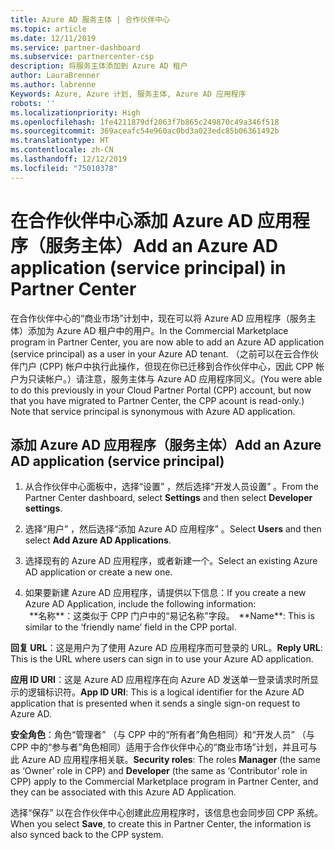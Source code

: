 ```yaml
---
title: Azure AD 服务主体 | 合作伙伴中心
ms.topic: article
ms.date: 12/11/2019
ms.service: partner-dashboard
ms.subservice: partnercenter-csp
description: 将服务主体添加到 Azure AD 租户
author: LauraBrenner
ms.author: labrenne
Keywords: Azure, Azure 计划, 服务主体, Azure AD 应用程序
robots: ''
ms.localizationpriority: High
ms.openlocfilehash: 1fe4211879df2063f7b865c249870c49a346f518
ms.sourcegitcommit: 369aceafc54e960ac0bd3a023edc85b06361492b
ms.translationtype: HT
ms.contentlocale: zh-CN
ms.lasthandoff: 12/12/2019
ms.locfileid: "75010378"
---
```

# <a name="add-an-azure-ad-application-service-principal-in-partner-center"></a><span data-ttu-id="b64b0-104">在合作伙伴中心添加 Azure AD 应用程序（服务主体）</span><span class="sxs-lookup"><span data-stu-id="b64b0-104">Add an Azure AD application (service principal) in Partner Center</span></span>

<span data-ttu-id="b64b0-105">在合作伙伴中心的“商业市场”计划中，现在可以将 Azure AD 应用程序（服务主体）添加为 Azure AD 租户中的用户。</span><span class="sxs-lookup"><span data-stu-id="b64b0-105">In the Commercial Marketplace program in Partner Center, you are now able to add an Azure AD application (service principal) as a user in your Azure AD tenant.</span></span> <span data-ttu-id="b64b0-106">（之前可以在云合作伙伴门户 (CPP) 帐户中执行此操作，但现在你已迁移到合作伙伴中心，因此 CPP 帐户为只读帐户。）请注意，服务主体与 Azure AD 应用程序同义。</span><span class="sxs-lookup"><span data-stu-id="b64b0-106">(You were able to do this previously in your Cloud Partner Portal (CPP) account, but now that you have migrated to Partner Center, the CPP acount is read-only.) Note that service principal is synonymous with Azure AD application.</span></span>

## <a name="add-an-azure-ad-application-service-principal"></a><span data-ttu-id="b64b0-107">添加 Azure AD 应用程序（服务主体）</span><span class="sxs-lookup"><span data-stu-id="b64b0-107">Add an Azure AD application (service principal)</span></span>

1. <span data-ttu-id="b64b0-108">从合作伙伴中心面板中，选择“设置”  ，然后选择“开发人员设置”  。</span><span class="sxs-lookup"><span data-stu-id="b64b0-108">From the Partner Center dashboard, select **Settings** and then select **Developer settings**.</span></span>

2. <span data-ttu-id="b64b0-109">选择“用户”  ，然后选择“添加 Azure AD 应用程序”  。</span><span class="sxs-lookup"><span data-stu-id="b64b0-109">Select **Users** and then select **Add Azure AD Applications**.</span></span>

3. <span data-ttu-id="b64b0-110">选择现有的 Azure AD 应用程序，或者新建一个。</span><span class="sxs-lookup"><span data-stu-id="b64b0-110">Select an existing Azure AD application or create a new one.</span></span>

4. <span data-ttu-id="b64b0-111">如果要新建 Azure AD 应用程序，请提供以下信息：</span><span class="sxs-lookup"><span data-stu-id="b64b0-111">If you create a new Azure AD Application, include the following information:</span></span>  
<span data-ttu-id="b64b0-112">  
**名称\*\*：这类似于 CPP 门户中的“易记名称”字段。</span><span class="sxs-lookup"><span data-stu-id="b64b0-112">  
\*\*Name\*\*: This is similar to the ‘friendly name’ field in the CPP portal.</span></span>

<span data-ttu-id="b64b0-113">**回复 URL**：这是用户为了使用 Azure AD 应用程序而可登录的 URL。</span><span class="sxs-lookup"><span data-stu-id="b64b0-113">**Reply URL**: This is the URL where users can sign in to use your Azure AD application.</span></span> 

<span data-ttu-id="b64b0-114">**应用 ID URI**：这是 Azure AD 应用程序在向 Azure AD 发送单一登录请求时所显示的逻辑标识符。</span><span class="sxs-lookup"><span data-stu-id="b64b0-114">**App ID URI**: This is a logical identifier for the Azure AD application that is presented when it sends a single sign-on request to Azure AD.</span></span> 

<span data-ttu-id="b64b0-115">**安全角色**：角色“管理者”  （与 CPP 中的“所有者”角色相同）和“开发人员”  （与 CPP 中的“参与者”角色相同）适用于合作伙伴中心的“商业市场”计划，并且可与此 Azure AD 应用程序相关联。</span><span class="sxs-lookup"><span data-stu-id="b64b0-115">**Security roles**: The roles **Manager** (the same as  ‘Owner’ role in CPP) and **Developer** (the same as ‘Contributor’ role in CPP) apply to the Commercial Marketplace program in Partner Center, and they can be associated with this Azure AD Application.</span></span>  

<span data-ttu-id="b64b0-116">选择“保存”  以在合作伙伴中心创建此应用程序时，该信息也会同步回 CPP 系统。</span><span class="sxs-lookup"><span data-stu-id="b64b0-116">When you select **Save**,  to create this in Partner Center, the information is also synced back to the CPP system.</span></span>  
